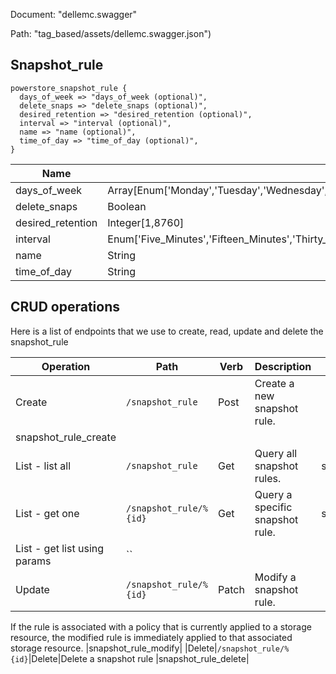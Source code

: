 Document: "dellemc.swagger"


Path: "tag_based/assets/dellemc.swagger.json")

## Snapshot_rule



```puppet
powerstore_snapshot_rule {
  days_of_week => "days_of_week (optional)",
  delete_snaps => "delete_snaps (optional)",
  desired_retention => "desired_retention (optional)",
  interval => "interval (optional)",
  name => "name (optional)",
  time_of_day => "time_of_day (optional)",
}
```

| Name        | Type           | Required       |
| ------------- | ------------- | ------------- |
|days_of_week | Array[Enum['Monday','Tuesday','Wednesday','Thursday','Friday','Saturday','Sunday']] | false |
|delete_snaps | Boolean | false |
|desired_retention | Integer[1,8760] | false |
|interval | Enum['Five_Minutes','Fifteen_Minutes','Thirty_Minutes','One_Hour','Two_Hours','Three_Hours','Four_Hours','Six_Hours','Eight_Hours','Twelve_Hours','One_Day'] | false |
|name | String | false |
|time_of_day | String | false |



## CRUD operations

Here is a list of endpoints that we use to create, read, update and delete the snapshot_rule

| Operation | Path | Verb | Description | OperationID |
| ------------- | ------------- | ------------- | ------------- | ------------- |
|Create|`/snapshot_rule`|Post|Create a new snapshot rule.
|snapshot_rule_create|
|List - list all|`/snapshot_rule`|Get|Query all snapshot rules.|snapshot_rule_collection_query|
|List - get one|`/snapshot_rule/%{id}`|Get|Query a specific snapshot rule.|snapshot_rule_instance_query|
|List - get list using params|``||||
|Update|`/snapshot_rule/%{id}`|Patch|Modify a snapshot rule.

If the rule is associated with a policy that is currently applied to
a storage resource, the modified rule is immediately applied
to that associated storage resource.
|snapshot_rule_modify|
|Delete|`/snapshot_rule/%{id}`|Delete|Delete a snapshot rule
|snapshot_rule_delete|

